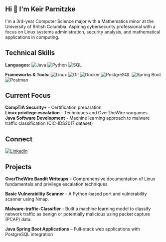 ## Hi 👋 I'm Keir Parnitzke
I'm a 3rd-year Computer Science major with a Mathematics minor at the University of British Columbia. Aspiring cybersecurity professional with a focus on Linux systems administration, security analysis, and mathematical applications in computing.

## Technical Skills

**Languages:** ![Java](https://img.shields.io/badge/Java-007396?style=for-the-badge&logo=java&logoColor=white) ![Python](https://img.shields.io/badge/Python-3776AB?style=for-the-badge&logo=python&logoColor=white) ![SQL](https://img.shields.io/badge/SQL-4479A1?style=for-the-badge&logo=postgresql&logoColor=white)  

**Frameworks & Tools:** ![Linux](https://img.shields.io/badge/Linux-FCC624?style=for-the-badge&logo=linux&logoColor=black) ![Git](https://img.shields.io/badge/Git-F05032?style=for-the-badge&logo=git&logoColor=white) ![Docker](https://img.shields.io/badge/Docker-2496ED?style=for-the-badge&logo=docker&logoColor=white) ![PostgreSQL](https://img.shields.io/badge/PostgreSQL-4169E1?style=for-the-badge&logo=postgresql&logoColor=white) ![Spring Boot](https://img.shields.io/badge/Spring%20Boot-6DB33F?style=for-the-badge&logo=springboot&logoColor=white) ![Postman](https://img.shields.io/badge/Postman-FF6C37?style=for-the-badge&logo=postman&logoColor=white)

## Current Focus

**CompTIA Security+** - Certification preparation  
**Linux privilege escalation** - Techniques and OverTheWire wargames  
**Java Software Development** - Machine learning approach to malware traffic classification (CIC-IDS2017 dataset) 

## Connect

[![LinkedIn](https://img.shields.io/badge/LinkedIn-0A66C2?style=for-the-badge&logo=linkedin&logoColor=white)](https://www.linkedin.com/in/keir-parnitzke-2640abb5/)

## Projects

**OverTheWire Bandit Writeups** – Comprehensive documentation of Linux fundamentals and privilege escalation techniques 

**Basic Vulnerability Scanner** - A Python-based port and vulnerability scanner using Nmap.

**Malware-traffic-Classifier** - Built a machine learning model to classify network traffic as benign or potentially malicious using packet capture (PCAP) data.

**Java Spring Boot Applications** – Full-stack web applications with PostgreSQL integration  
